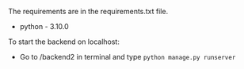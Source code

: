 The requirements are in the requirements.txt file.
  - python - 3.10.0

To start the backend on localhost:
- Go to /backend2 in terminal and type `python manage.py runserver`


